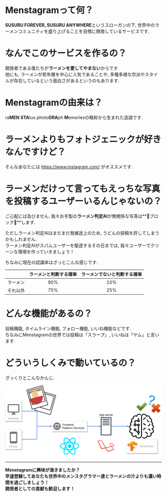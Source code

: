 # Menstagramって何？
**SUSURU FOREVER, SUSURU ANYWHERE**というスローガンの下, 世界中のラーメンコミュニティを盛り上げることを目標に開発しているサービスです.

# なんでこのサービスを作るの？
開発者である僕たちが**ラーメンを愛してやまない**からです.  
他にも, ラーメンが若年層を中心に人気であることや, 多種多様な宗派やスタイルが存在しているという面白さがあるというのもあります.

# Menstagramの由来は？
ra**MEN** **STA**tus photo**GRA**ph **M**emoriesの略称から生まれた造語です.

# ラーメンよりもフォトジェニックが好きなんですけど？
そんなあなたには https://www.instagram.com/ がオススメです.

# ラーメンだけって言ってもえっちな写真を投稿するユーザーいるんじゃないの？
ご心配には及びません.
我々お手製の**ラーメン判定AI**が無関係な写真は**🙅ブロック🙅**します.

ただしラーメン判定AIはまだまだ発展途上のため, うどんの投稿を許してしまうかもしれません.  
ラーメン判定AIがスパムユーザーを駆逐するその日までは, 我々ユーザーでクリーンな環境を作っていきましょう！

ちなみに現在の認識率はざっとこんな感じです.

||ラーメンと判断する確率|ラーメンでないと判断する確率|
|:--|:-:|:-:|
|ラーメン|90%|10%|
|それ以外|75%|25%|

# どんな機能があるの？
投稿機能, タイムライン機能, フォロー機能, いいね機能などです.  
ちなみにMenstagramの世界では投稿は「スラープ」, いいねは「ヤム」と言います.

# どういうしくみで動いているの？
ざっくりとこんなかんじ.

<img src="./images/tech/zakkuri-system.png" width="700">

---

**Menstagramに興味が湧きましたか？**  
**早速登録してあなたも世界中のメンスタグラマー達とラーメンの汁よりも濃い時間を過ごしましょう！**  
**開発者としての貢献も歓迎します！**

